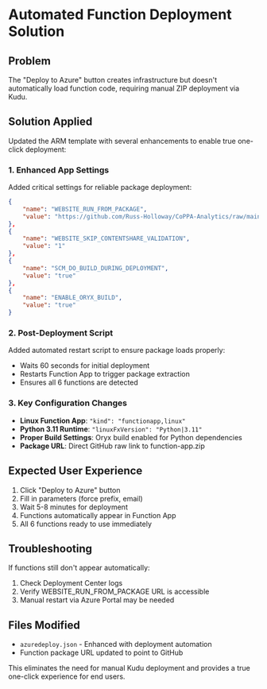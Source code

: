 # Automated Function Deployment Solution

## Problem
The "Deploy to Azure" button creates infrastructure but doesn't automatically load function code, requiring manual ZIP deployment via Kudu.

## Solution Applied
Updated the ARM template with several enhancements to enable true one-click deployment:

### 1. Enhanced App Settings
Added critical settings for reliable package deployment:
```json
{
    "name": "WEBSITE_RUN_FROM_PACKAGE",
    "value": "https://github.com/Russ-Holloway/CoPPA-Analytics/raw/main/chatbot-analytics-azure-deploy/function-app.zip"
},
{
    "name": "WEBSITE_SKIP_CONTENTSHARE_VALIDATION", 
    "value": "1"
},
{
    "name": "SCM_DO_BUILD_DURING_DEPLOYMENT",
    "value": "true"
},
{
    "name": "ENABLE_ORYX_BUILD",
    "value": "true"
}
```

### 2. Post-Deployment Script
Added automated restart script to ensure package loads properly:
- Waits 60 seconds for initial deployment
- Restarts Function App to trigger package extraction
- Ensures all 6 functions are detected

### 3. Key Configuration Changes
- **Linux Function App**: `"kind": "functionapp,linux"`
- **Python 3.11 Runtime**: `"linuxFxVersion": "Python|3.11"`
- **Proper Build Settings**: Oryx build enabled for Python dependencies
- **Package URL**: Direct GitHub raw link to function-app.zip

## Expected User Experience
1. Click "Deploy to Azure" button
2. Fill in parameters (force prefix, email)
3. Wait 5-8 minutes for deployment
4. Functions automatically appear in Function App
5. All 6 functions ready to use immediately

## Troubleshooting
If functions still don't appear automatically:
1. Check Deployment Center logs
2. Verify WEBSITE_RUN_FROM_PACKAGE URL is accessible
3. Manual restart via Azure Portal may be needed

## Files Modified
- `azuredeploy.json` - Enhanced with deployment automation
- Function package URL updated to point to GitHub

This eliminates the need for manual Kudu deployment and provides a true one-click experience for end users.
